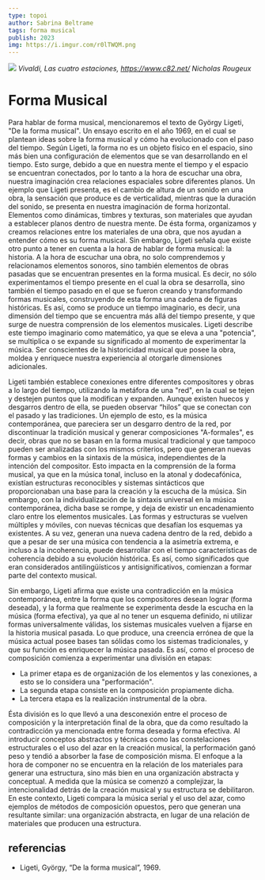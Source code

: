 ```yaml
---
type: topoi
author: Sabrina Beltrame
tags: forma musical
publish: 2023
img: https://i.imgur.com/r0lTWQM.png
---
```


![](https://i.imgur.com/r0lTWQM.png)
*Vivaldi, Las cuatro estaciones, https://www.c82.net/ Nicholas Rougeux*

# Forma Musical

Para hablar de forma musical,  mencionaremos el texto de György Ligeti, "De la forma musical". Un ensayo escrito en el año 1969, en el cual se plantean ideas sobre la forma musical y cómo ha evolucionado con el paso del tiempo. Según Ligeti, la forma no es un objeto físico en el espacio, sino más bien una configuración de elementos que se van desarrollando en el tiempo. Esto surge, debido a que en nuestra mente el tiempo y el espacio se encuentran conectados, por lo tanto a la hora de escuchar una obra, nuestra imaginación crea relaciones espaciales sobre diferentes planos. Un ejemplo que Ligeti presenta, es el cambio de altura de un sonido en una obra, la sensación que produce es de verticalidad, mientras que la duración del sonido, se presenta en nuestra imaginación de forma horizontal. Elementos como dinámicas, timbres y texturas, son materiales que ayudan a establecer planos dentro de nuestra mente. De ésta forma, organizamos y creamos relaciones entre los materiales de una obra, que nos ayudan a entender cómo es su forma musical. Sin embargo, Ligeti señala que existe otro punto a tener en cuenta a la hora de hablar de forma musical: la historia. A la hora de escuchar una obra, no solo comprendemos y relacionamos elementos sonoros, sino también elementos de obras pasadas que se encuentran presentes en la forma musical. Es decir, no sólo experimentamos el tiempo presente en el cual la obra se desarrolla, sino también el tiempo pasado en el que se fueron creando y transformando formas musicales, construyendo de esta forma una cadena de figuras históricas. Es así, como se produce un tiempo imaginario, es decir, una dimensión del tiempo que se encuentra más allá del tiempo presente, y que surge de nuestra comprensión de los elementos musicales. Ligeti describe este tiempo imaginario como matemático, ya que se eleva a una "potencia", se multiplica o se expande su significado al momento de experimentar la música. Ser conscientes de la historicidad musical que posee la obra, moldea y enriquece nuestra experiencia al otorgarle dimensiones adicionales.

Ligeti también establece conexiones entre diferentes compositores y obras a lo largo del tiempo, utilizando la metáfora de una "red", en la cual se tejen y destejen puntos que la modifican y expanden. Aunque existen huecos y desgarros dentro de ella, se pueden observar “hilos” que se conectan con el pasado y las tradiciones. Un ejemplo de esto, es la música contemporánea, que pareciera ser un desgarro dentro de la red, por discontinuar la tradición musical y generar composiciones "A-formales", es decir, obras que no se basan en la forma musical tradicional y que tampoco pueden ser analizadas con los mismos criterios, pero que generan nuevas formas y cambios en la sintaxis de la música, independientes de la intención del compositor. Esto impacta en la comprensión de la forma musical, ya que en la música tonal, incluso en la atonal y dodecafónica, existían estructuras reconocibles y sistemas sintácticos que proporcionaban una base para la creación y la escucha de la música. Sin embargo, con la individualización de la sintaxis universal en la música contemporánea, dicha base se rompe, y deja de existir un encadenamiento claro entre los elementos musicales. Las formas y estructuras se vuelven múltiples y móviles, con nuevas técnicas que desafían los esquemas ya existentes. A su vez, generan una nueva cadena dentro de la red, debido a que a pesar de ser una música con tendencia a la asimetría extrema, e incluso a la incoherencia, puede desarrollar con el tiempo características de coherencia debido a su evolución histórica. Es así, como significados que eran considerados antilingüísticos y antisignificativos, comienzan a formar parte del contexto musical.

Sin embargo, Ligeti afirma que existe una contradicción en la música contemporánea, entre la forma que los compositores desean lograr (forma deseada), y la forma que realmente se experimenta desde la escucha en la música (forma efectiva), ya que al no tener un esquema definido, ni utilizar formas universalmente válidas, los sistemas musicales vuelven a fijarse en la historia musical pasada. Lo que produce, una creencia errónea de que la música actual posee bases tan sólidas como los sistemas tradicionales, y que su función es enriquecer la música pasada. Es así, como el proceso de composición comienza a experimentar una división en etapas:&#x20;

* La primer etapa es de organización de los elementos y las conexiones, a esto se lo considera una "performación".
* La segunda etapa consiste en la composición propiamente dicha.
* La tercera etapa es la realización instrumental de la obra.&#x20;

Ésta división es lo que llevó a una desconexión entre el proceso de composición y la interpretación final de la obra, que da como resultado la contradicción ya mencionada entre forma deseada y forma efectiva. Al introducir conceptos abstractos y técnicas como las constelaciones estructurales o el uso del azar en la creación musical, la performación ganó peso y tendió a absorber la fase de composición misma. El enfoque a la hora de componer no se encuentra en la relación de los materiales para generar una estructura, sino más bien en una organización abstracta y conceptual. A medida que la música se comenzó a complejizar, la intencionalidad detrás de la creación musical y su estructura se debilitaron. En este contexto, Ligeti compara la música serial y el uso del azar, como ejemplos de métodos de composición opuestos, pero que generan una resultante similar: una organización abstracta, en lugar de una relación de materiales que producen una estructura.

## referencias

* Ligeti, György, “De la forma musical”, 1969.
